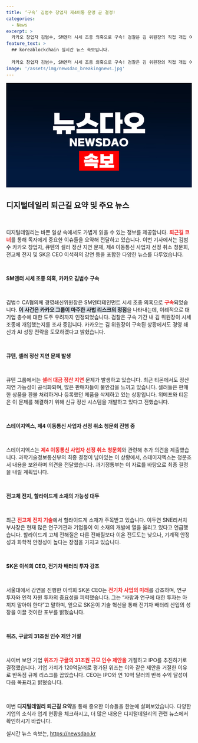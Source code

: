 ```yaml
---
title: ‘구속’ 김범수 창업자 제4이통 운명 곧 결정!
categories:
  - News
excerpt: >
  카카오 창업자 김범수, SM엔터 시세 조종 의혹으로 구속! 검찰은 김 위원장의 직접 개입 여부를 조사 중이며, 카카오는 경영 공백 최소화를 위해 전력. 위즈, 구글 인수 제안 거절하고 IPO 추진, 연 10억 달러 목표! 
feature_text: >
  ## koreablockchain 실시간 뉴스 속보입니다.

  카카오 창업자 김범수, SM엔터 시세 조종 의혹으로 구속! 검찰은 김 위원장의 직접 개입 여부를 조사 중이며, 카카오는 경영 공백 최소화를 위해 전력. 위즈, 구글 인수 제안 거절하고 IPO 추진, 연 10억 달러 목표! 
image: '/assets/img/newsdao_breakingnews.jpg'
---
```


<p><img src="/assets/img/newsdao_breakingnews.jpg" alt="koreablockchain 속보" /></p>

<h2 data-ke-size="size26"> 디지털데일리 퇴근길 요약 및 주요 뉴스 </h2>

<p data-ke-size="size16">&nbsp;</p>

<p>디지털데일리는 바쁜 일상 속에서도 가볍게 읽을 수 있는 정보를 제공합니다. <b><span style="color: #ee2323;">퇴근길 코너</span></b>를 통해 독자에게 중요한 이슈들을 요약해 전달하고 있습니다. 이번 기사에서는 김범수 카카오 창업자, 큐텐의 셀러 정산 지연 문제, 제4 이동통신 사업자 선정 취소 청문회, 전고체 전지 및 SK온 CEO 이석희의 강연 등을 포함한 다양한 뉴스를 다루었습니다.</p>

<p data-ke-size="size16">&nbsp;</p>

<p><b>SM엔터 시세 조종 의혹, 카카오 김범수 구속</b></p>

<p data-ke-size="size16">&nbsp;</p>

<p>김범수 CA협의체 경영쇄신위원장은 SM엔터테인먼트 시세 조종 의혹으로 <b><span style="color: #ee2323;">구속</span></b>되었습니다. <b><span style="background-color: #21538527;">이 사건은 카카오 그룹이 마주한 사법 리스크의 정점</span></b>을 나타내는데, 이례적으로 대기업 총수에 대한 도주 우려까지 인정되었습니다. 검찰은 구속 기간 내 김 위원장이 시세 조종에 개입했는지를 조사 중입니다. 카카오는 김 위원장이 구속된 상황에서도 경영 쇄신과 AI 성장 전략을 도모하겠다고 밝혔습니다.</p>

<p data-ke-size="size16">&nbsp;</p>

<p><b>큐텐, 셀러 정산 지연 문제 발생</b></p>

<p data-ke-size="size16">&nbsp;</p>

<p>큐텐 그룹에서는 <b><span style="color: #ee2323;">셀러 대금 정산 지연</span></b> 문제가 발생하고 있습니다. 최근 티몬에서도 정산 지연 가능성이 공식화되며, 많은 판매자들이 불안감을 느끼고 있습니다. 셀러들은 판매한 상품을 환불 처리하거나 등록했던 제품을 삭제하고 있는 상황입니다. 위메프와 티몬은 이 문제를 해결하기 위해 신규 정산 시스템을 개발하고 있다고 전했습니다.</p>

<p data-ke-size="size16">&nbsp;</p>

<p><b>스테이지엑스, 제4 이동통신 사업자 선정 취소 청문회 진행 중</b></p>

<p data-ke-size="size16">&nbsp;</p>

<p>스테이지엑스는 <b><span style="color: #ee2323;">제4 이동통신 사업자 선정 취소 청문회</span></b>와 관련해 추가 의견을 제출했습니다. 과학기술정보통신부의 최종 결정이 남아있는 이 상황에서, 스테이지엑스는 청문조서 내용을 보완하며 의견을 전달했습니다. 과기정통부는 이 자료를 바탕으로 최종 결정을 내릴 계획입니다.</p>

<p data-ke-size="size16">&nbsp;</p>

<p><b>전고체 전지, 할라이드계 소재의 가능성 대두</b></p>

<p data-ke-size="size16">&nbsp;</p>

<p>최근 <b><span style="color: #ee2323;">전고체 전지 기술</span></b>에서 할라이드계 소재가 주목받고 있습니다. 이두연 SNE리서치 부사장은 현재 많은 연구기관과 기업들이 이 소재의 개발에 열을 올리고 있다고 언급했습니다. 할라이드계 고체 전해질은 다른 전해질보다 이온 전도도는 낮으나, 기계적 안정성과 화학적 안정성이 높다는 장점을 가지고 있습니다.</p>

<p data-ke-size="size16">&nbsp;</p>

<p><b>SK온 이석희 CEO, 전기차 배터리 투자 강조</b></p>

<p data-ke-size="size16">&nbsp;</p>

<p>서울대에서 강연을 진행한 이석희 SK온 CEO는 <b><span style="color: #ee2323;">전기차 사업의 미래</span></b>를 강조하며, 연구 투자와 인적 자원 투자의 중요성을 피력했습니다. 그는 “사람과 연구에 대한 투자는 아끼지 말아야 한다”고 말하며, 앞으로 SK온이 기술 혁신을 통해 전기차 배터리 산업의 성장을 이끌 것이란 포부를 밝혔습니다.</p>

<p data-ke-size="size16">&nbsp;</p>

<p><b>위즈, 구글의 31조원 인수 제안 거절</b></p>

<p data-ke-size="size16">&nbsp;</p>

<p>사이버 보안 기업 <b><span style="color: #ee2323;">위즈가 구글의 31조원 규모 인수 제안을</span></b> 거절하고 IPO를 추진하기로 결정했습니다. 기업 가치가 120억달러로 평가된 위즈는 이와 같은 제안을 거절한 이유로 반독점 규제 리스크를 꼽았습니다. CEO는 IPO와 연 10억 달러의 반복 수익 달성이 다음 목표라고 밝혔습니다.</p>

<p data-ke-size="size16">&nbsp;</p>

<p>이번 <b>디지털데일리 퇴근길 요약</b>을 통해 중요한 이슈들을 한눈에 살펴보았습니다. 다양한 기업의 소식과 업계 현황을 체크하시고, 더 많은 내용은 디지털데일리의 관련 뉴스에서 확인하시기 바랍니다.</p>
실시간 뉴스 속보는, <a href="https://newsdao.kr" rel="dofollow">https://newsdao.kr</a>


